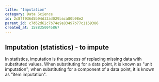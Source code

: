```yaml
---
title: "Imputation"
category: Data Science
id: 2c8ff936d5b94d32ad029baca80b98e2
parent_id: c7d62d62c7b74e9e83497b77c1169386
created_at: 1588350046867
---
```


## Imputation (statistics) - to impute

In statistics, imputation is the process of replacing missing data with substituted values. When substituting for a data point, it is known as "unit imputation"; when substituting for a component of a data point, it is known as "item imputation".
                